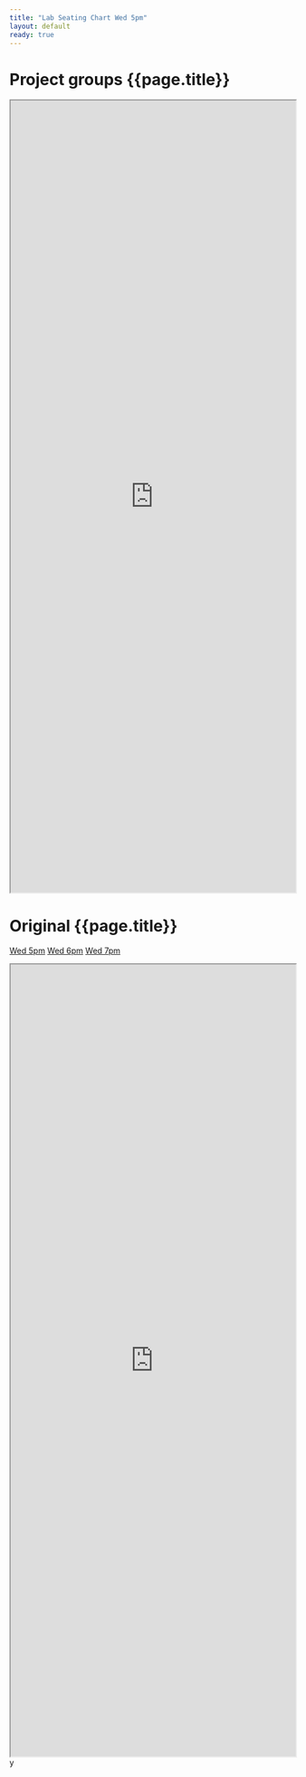 ```yaml
---
title: "Lab Seating Chart Wed 5pm"
layout: default
ready: true
---
```


# Project groups {{page.title}}

<iframe src="https://docs.google.com/spreadsheets/d/e/2PACX-1vQrYLqI_ltXw9LYRLyncct_2htzFnrudWy3tFDLaUMRqOh0xEKjszJK4SlIzHqal26piBGJFYclndLV/pubhtml?gid=1607434293&amp;single=true&amp;widget=true&amp;headers=false"></iframe>

# Original {{page.title}}

<style>
iframe { width: 100%; height: 1400px; overflow: scroll; }  
</style>


[Wed 5pm](https://ucsb-cs56.github.io/w20/info/lab_seating_chart_wed_5pm/) [Wed 6pm](https://ucsb-cs56.github.io/w20/info/lab_seating_chart_wed_6pm/) [Wed 7pm](https://ucsb-cs56.github.io/w20/info/lab_seating_chart_wed_7pm/) 

<iframe src="https://docs.google.com/spreadsheets/d/e/2PACX-1vQrYLqI_ltXw9LYRLyncct_2htzFnrudWy3tFDLaUMRqOh0xEKjszJK4SlIzHqal26piBGJFYclndLV/pubhtml?gid=2060906406&amp;single=true&amp;widget=true&amp;headers=false"></iframe>
y
